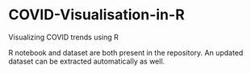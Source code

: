 # COVID-Visualisation-in-R
Visualizing COVID trends using R

R notebook and dataset are both present in the repository.
An updated dataset can be extracted automatically as well.

